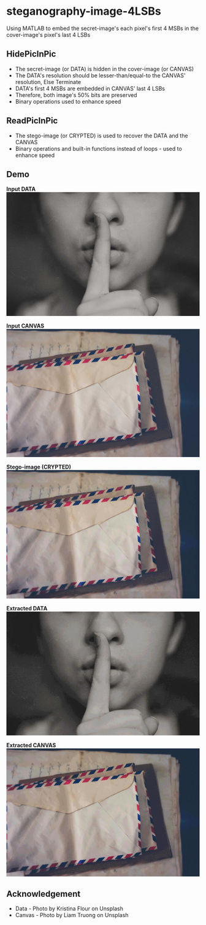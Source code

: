 # steganography-image-4LSBs
Using MATLAB to embed the secret-image's each pixel's first 4 MSBs in the cover-image's pixel's last 4 LSBs

## HidePicInPic
* The secret-image (or DATA) is hidden in the cover-image (or CANVAS)
* The DATA's resolution should be lesser-than/equal-to the CANVAS' resolution, Else Terminate
* DATA's first 4 MSBs are embedded in CANVAS' last 4 LSBs
* Therefore, both image's 50% bits are preserved
* Binary operations used to enhance speed

## ReadPicInPic
* The stego-image (or CRYPTED) is used to recover the DATA and the CANVAS
* Binary operations and built-in functions instead of loops - used to enhance speed

## Demo
**Input DATA**
![Input Data](/images/input_data.jpg)

**Input CANVAS**
![Input Canvas](/images/input_canvas.jpg)

**Stego-image (CRYPTED)**
![Crypted](/images/crypted.jpg)

**Extracted DATA**
![Extracted Data](/images/extracted_data.jpg)

**Extracted CANVAS**
![Extracted Canvas](/images/extracted_canvas.jpg)

## Acknowledgement
* Data - Photo by Kristina Flour on Unsplash
* Canvas - Photo by Liam Truong on Unsplash

